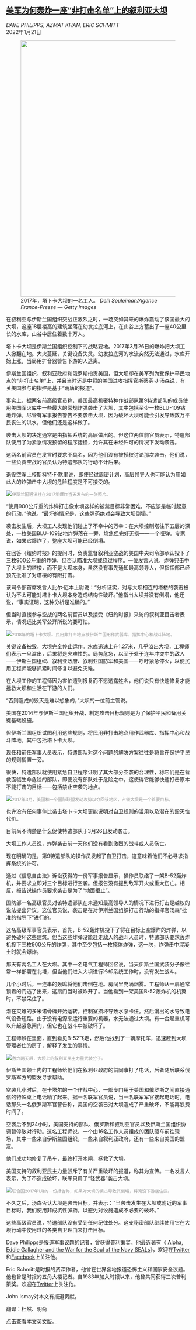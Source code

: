 <!--1642752423000-->
[美军为何轰炸一座“非打击名单”上的叙利亚大坝](https://cn.nytimes.com/usa/20220121/airstrike-us-isis-dam/)
------

<address>DAVE PHILIPPS, AZMAT KHAN, ERIC SCHMITT</address><time pudate="2022-01-21 03:52:24" datetime="2022-01-21 03:52:24">2022年1月21日</time><figure><img src="https://images.weserv.nl/?url=static01.nyt.com/images/2022/01/21/us/politics/21dc-dam-strike-5/merlin_200349627_763bd769-daa3-459a-aee1-9e03aa6eba4f-master1050.jpg" width="1050" height="700"><figcaption>2017年，塔卜卡大坝的一名工人。 <cite>Delil Souleiman/Agence France-Presse — Getty Images</cite></figcaption></figure><section><p>在叙利亚与伊斯兰国组织交战正激烈之时，一场突如其来的爆炸震动了该国最大的大坝，这座18层楼高的建筑坐落在幼发拉底河上，在山谷上方蓄出了一座40公里长的水库，山谷中居住着数十万人。</p><p>塔卜卡大坝是伊斯兰国组织控制下的战略要地。2017年3月26日的爆炸把大坝工人掀翻在地。大火蔓延，关键设备失灵。幼发拉底河的水流突然无法通过，水库开始上涨，当局用扩音器警告下游的人逃离。</p><p>伊斯兰国组织、叙利亚政府和俄罗斯指责美国，但大坝却在美军列为受保护平民地点的“非打击名单”上，并且当时还是中将的美国进攻指挥官斯蒂芬·J·汤森说，有关美国参与的指控是基于“荒唐的报道”。</p><p>事实上，据两名前高级官员称，美国最高机密特种作战部队第9特遣部队的成员使用美国军火库中一些最大的常规炸弹袭击了大坝，其中包括至少一枚BLU-109钻地炸弹。尽管有军事报告警告不要袭击大坝，因为破坏大坝可能会引发导致数万平民丧生的洪水，但他们还是这样做了。</p><p>袭击大坝的决定通常是由指挥系统的高层做出的。但这位两位前官员表示，特遣部队使用了为紧急情况预留的程序捷径，允许其在未经许可的情况下发动袭击。</p><p>这两名前官员在发言时要求不具名，因为他们没有被授权讨论那次袭击，他们说，一些负责空战的官员认为特遣部队的行动不计后果。</p><p>退役空军上校斯科特·F·默里说，即使经过周密计划，高层领导人也可能认为用如此大的炸弹击中大坝的危险程度是不可接受的。</p><p><img src="https://images.weserv.nl/?url=static01.nyt.com/images/2022/01/21/us/politics/21dc-dam-strike-3/99dc-TabqaDam-10-master1050.jpg"><small style="color: #999;">伊斯兰国通讯社在2017年爆炸当天发布的一张照片。</small></p><p>“使用900公斤重的炸弹打击像水坝这样的被禁目标非常困难，不应该是临时起意的行动，”他说。“最坏的情况是，这些弹药绝对会导致大坝倒塌。”</p><p>袭击发生后，大坝工人发现他们碰上了不幸中的万幸：在大坝控制塔往下五层的深处，一枚美国BLU-109钻地炸弹落在一旁，烧焦但完好无损——一个哑弹。专家说，如果它爆炸了，整座大坝可能已经倒塌。</p><p>在回答《纽约时报》的提问时，负责监督叙利亚空战的美国中央司令部承认投下了三枚900公斤重的炸弹，但否认瞄准大坝或绕过程序。一位发言人说，炸弹只击中了大坝上的塔楼，而不是大坝本身，虽然没有事先通知最高领导人，但指挥部已经预先批准了对塔楼的有限打击。</p><p>该司令部首席发言人比尔·厄本上尉说：“分析证实，对与大坝相连的塔楼的袭击被认为不太可能对塔卜卡大坝本身造成结构性破坏。”他指出大坝并没有倒塌，他还说，“事实证明，这种分析是准确的。”</p><p>但当时直接参与空战的两名前官员以及接受《纽约时报》采访的叙利亚目击者表示，情况远比美军公开所说的要可怕。</p><p><img src="https://images.weserv.nl/?url=static01.nyt.com/images/2022/01/21/us/politics/21dc-Dam-strike-1/merlin_141914526_4cf2b6e1-98a4-4f51-8f63-936a51887692-master1050.jpg"><small style="color: #999;">2018年的塔卜卡大坝。民用非打击地点被伊斯兰国用作武器库、指挥中心和战斗阵地。</small></p><p>关键设备被毁，大坝完全停止运作。水库迅速上升1.27米，几乎溢出大坝，工程师们表示一旦溢出，后果将是灾难性的。局势危急，以至于处于连年冲突中的敌人——伊斯兰国组织、叙利亚政府、叙利亚国防军和美国——呼吁紧急停火，以便民用工程师能够抓紧时间修复以避免灾难。</p><p>在大坝工作的工程师因为害怕遭到报复而不愿透露姓名，他们说只有快速修复才能拯救大坝和生活在下游的人们。</p><p>“否则造成的毁灭是难以想象的，”大坝的一位前主管说。</p><p>美国在2014年与伊斯兰国组织开战，制定攻击目标规则是为了保护平民和备用关键基础设施。</p><p>但伊斯兰国组织试图利用这些规则，将民用非打击地点用作武器库、指挥中心和战斗阵地。其中包括塔卜卡大坝。</p><p>现任和前任军事人员表示，特遣部队对这个问题的解决方案往往是将旨在保护平民的规则搁置一旁。</p><p>很快，特遣部队就使用紧急自卫程序证明了其大部分空袭的合理性，称它们是在营救面临生命危险的部队，即便没有部队处于危险之中。这使得它能够快速打击原本不能打击的目标——包括禁止空袭的地点。</p><p><img src="https://images.weserv.nl/?url=static01.nyt.com/images/2022/01/21/us/politics/21dc-dam-strike-2/merlin_200349624_58e2ec5e-2825-40ea-b797-c70a5cd72f1b-master1050.jpg"><small style="color: #999;">2017年3月，美国和一个国际联盟发动攻势以夺回该地区，占领大坝是一个首要目标。</small></p><p>也许没有任何事件比袭击塔卜卡大坝更能说明对自卫规则的滥用以及潜在的毁灭性代价。</p><p>目前尚不清楚是什么促使特遣部队于3月26日发动袭击。</p><p>大坝工作人员说，炸弹袭击前一天他们没有看到激烈的战斗或人员伤亡。</p><p>现在明确的是，第9特遣部队的操作员发起了自卫打击，这意味着他们不必寻求指挥系统的许可。</p><p>通过《信息自由法》诉讼获得的一份军事报告显示，操作员联络了一架B-52轰炸机，并要求立即对三个目标进行空袭。但报告没有提到敌军开火或重大伤亡。相反，报告说操作员要求袭击是为了“地面拒止”。</p><p>国防部一名高级官员对该特遣部队在未通知最高领导人的情况下进行打击是越权的说法提出异议。这位官员说，袭击是在对伊斯兰国组织打击行动的指挥官汤森“批准的指导下”进行的。</p><p>这名高级军事官员表示，首先，B-52轰炸机投下了将在目标上空爆炸的炸弹，以避免破坏这些建筑。但当这些炸弹没能赶走敌人的战斗人员时，特遣部队要求轰炸机投下三枚900公斤的炸弹，其中至少包括一枚掩体炸弹，这一次，炸弹击中混凝土时就会爆炸。</p><p>那天有两名工人在大坝。其中一名电气工程师回忆说，当天伊斯兰国武装分子像往常一样部署在北塔，但当他们进入大坝进行冷却系统工作时，没有发生战斗。</p><p>几个小时后，一连串的轰鸣将他们击倒在地。房间里充满烟雾。工程师从一扇通常锁着的门逃了出来，这扇门当时被炸开了。当他看到一架美国B-52轰炸机的机翼时，不禁呆住了。</p><p>潜在灾难的多米诺骨牌开始运转。控制室损坏导致水泵卡住。然后漫出的水导致电气设备短路。由于没有电源来运行重要的机器，水无法通过大坝。有一台起重机可以升起紧急闸门，但它也在战斗中被破坏了。</p><p>工程师躲在里面，直到看见B-52飞走，然后他找到了一辆摩托车，迅速赶到大坝管理者住的房子，解释了发生的事情。</p><p><img src="https://images.weserv.nl/?url=static01.nyt.com/images/2022/01/14/us/politics/00dc-TabqaDam-5/merlin_200349633_d2f76b4f-981a-49ed-9254-483693404310-master1050.jpg"><small style="color: #999;">轰炸两天后，大坝上的叙利亚民主力量武装分子。</small></p><p>伊斯兰国领土内的工程师给他们在叙利亚政府的前同事打了电话，后者随后联系俄罗斯军方的盟友寻求帮助。</p><p>空袭几小时后，在卡塔尔的一个作战中心，一部专门用于美国和俄罗斯之间直接通信的特殊桌上电话响了起来。据一名联军官员说，当一名联军军官接起电话时，电话那头一名俄罗斯军官警告称，美国的空袭已对大坝造成了严重破坏，不能再浪费时间了。</p><p>空袭后不到24小时，美国支持的部队、俄罗斯和叙利亚官员以及伊斯兰国组织协调暂停敌对行动。这名工程师说，一个由16名工作人员组成的团队驱车前往现场，其中一些来自伊斯兰国组织，一些来自叙利亚政府，还有一些来自美国的盟友。</p><p>他们成功地修复了吊车，最终打开水闸，拯救了大坝。</p><p>美国支持的叙利亚民主力量驳斥了有关严重破坏的报道，称其为宣传。一名发言人表示，为了不造成破坏，联军只用了“轻武器”袭击大坝。</p><p><img src="https://images.weserv.nl/?url=static01.nyt.com/images/2022/01/14/us/politics/00dc-TabqaDam-6/merlin_200350815_d855faaf-6d49-487c-ad3a-00fb1abec97c-master1050.jpg"><small style="color: #999;">联合国2017年1月的一份报告称，如果对大坝的袭击导致其倒塌，将淹没下游居住区。</small></p><p>不久之后，汤森否认大坝是袭击目标，并表示：“当袭击发生在大坝或附近的军事目标时，我们使用非成坑性弹药，以避免对设施造成不必要的破坏。”</p><p>这些高级官员说，特遣部队没有受到任何纪律处分。这支秘密部队继续使用它在大坝行动中使用过的各类自卫理由来打击目标。</p></section><footer><p>Dave Philipps是报道军事议题的记者，曾获得普利策奖。他最近著有《 <a rel="nofollow" target="_blank" href="https://www.penguinrandomhouse.com/books/653784/alpha-by-david-philipps/">Alpha, Eddie Gallagher and the War for the Soul of the Navy SEALs</a>》，欢迎在<a rel="nofollow" target="_blank" href="https://twitter.com/David_Philipps">Twitter</a>和<a rel="nofollow" target="_blank" href="https://www.facebook.com/ReporterDavePhilipps">Facebook</a>上关注他。</p><p>Eric Schmitt是时报的资深作者，他曾在世界各地报道恐怖主义和国家安全议题。他也曾是时报的五角大楼记者。自1983年加入时报以来，他曾共同获得三次普利策奖。欢迎在<a rel="nofollow" target="_blank" href="https://twitter.com/EricSchmittNYT">Twitter</a>上关注他。</p><p>John Ismay对本文有报道贡献。</p><p>翻译：杜然、明斋</p><p><a rel="nofollow" target="_blank" href="https://www.nytimes.com/2022/01/20/us/airstrike-us-isis-dam.html">点击查看本文英文版。</a></p></footer>
